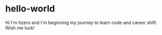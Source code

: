# hello-world


Hi I'm hzero and I'm beginning my journey to learn code and career shift. Wish me luck!
